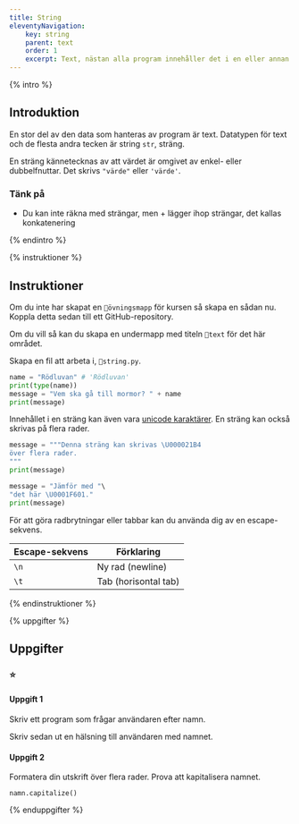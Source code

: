 ```yaml
---
title: String
eleventyNavigation:
    key: string
    parent: text
    order: 1
    excerpt: Text, nästan alla program innehåller det i en eller annan form.
---
```


{% intro %}

## Introduktion

En stor del av den data som hanteras av program är text. Datatypen för text och de flesta andra tecken är string `str`, sträng.

En sträng kännetecknas av att värdet är omgivet av enkel- eller dubbelfnuttar. Det skrivs `"värde"` eller `'värde'`.

### Tänk på

-   Du kan inte räkna med strängar, men + lägger ihop strängar, det kallas konkatenering

{% endintro %}

{% instruktioner %}

## Instruktioner

Om du inte har skapat en `📁övningsmapp` för kursen så skapa en sådan nu.
Koppla detta sedan till ett GitHub-repository.

Om du vill så kan du skapa en undermapp med titeln `📁text` för det här området.

Skapa en fil att arbeta i, `📄string.py`.

```python
name = "Rödluvan" # 'Rödluvan'
print(type(name))
message = "Vem ska gå till mormor? " + name
print(message)
```

Innehållet i en sträng kan även vara [unicode karaktärer](http://unicode.org/charts/).
En sträng kan också skrivas på flera rader.

```python
message = """Denna sträng kan skrivas \U000021B4
över flera rader.
"""
print(message)

message = "Jämför med "\
"det här \U0001F601."
print(message)
```

För att göra radbrytningar eller tabbar kan du använda dig av en escape-sekvens.

| Escape-sekvens | Förklaring           |
| -------------- | -------------------- |
| `\n`           | Ny rad (newline)     |
| `\t`           | Tab (horisontal tab) |

{% endinstruktioner %}

{% uppgifter %}

## Uppgifter

### ⭐

#### Uppgift 1

Skriv ett program som frågar användaren efter namn.

Skriv sedan ut en hälsning till användaren med namnet.

#### Uppgift 2

Formatera din utskrift över flera rader. Prova att kapitalisera namnet.

`namn.capitalize()`

{% enduppgifter %}
